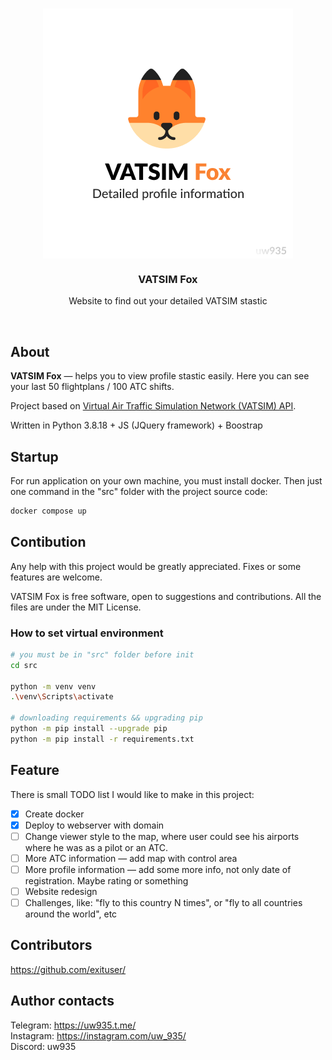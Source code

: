 <br>
<p align="center">
    <img align="center" src="media/cover.png">
    <h3 align="center">VATSIM Fox</h3>
    <p align="center">Website to find out your detailed VATSIM stastic</p>
</p>
<br>

## About
**VATSIM Fox** — helps you to view profile stastic easily. Here you can see your last 50 flightplans / 100 ATC shifts.

Project based on [Virtual Air Traffic Simulation Network (VATSIM) API](https://vatsim.dev/).

Written in Python 3.8.18 + JS (JQuery framework) + Boostrap

## Startup
For run application on your own machine, you must install docker. Then just one command in the "src" folder with the project source code:

```bash
docker compose up
```

## Contibution
Any help with this project would be greatly appreciated. Fixes or some features are welcome.

VATSIM Fox is free software, open to suggestions and contributions. All the files are under the MIT License.

### How to set virtual environment

```bash
# you must be in "src" folder before init
cd src

python -m venv venv
.\venv\Scripts\activate

# downloading requirements && upgrading pip
python -m pip install --upgrade pip
python -m pip install -r requirements.txt
```

## Feature
There is small TODO list I would like to make in this project:

- [x] Create docker
- [x] Deploy to webserver with domain
- [ ] Change viewer style to the map, where user could see his airports where he was as a pilot or an ATC.
- [ ] More ATC information — add map with control area
- [ ] More profile information — add some more info, not only date of registration. Maybe rating or something
- [ ] Website redesign
- [ ] Challenges, like: "fly to this country N times", or "fly to all countries around the world", etc

## Contributors
https://github.com/exituser/

## Author contacts
Telegram: https://uw935.t.me/<br>
Instagram: https://instagram.com/uw_935/<br>
Discord: uw935